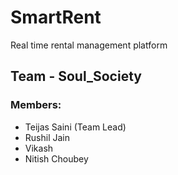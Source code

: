 # SmartRent
Real time rental management platform

## Team - Soul_Society

### Members: 

- Teijas Saini (Team Lead)
- Rushil Jain
- Vikash
- Nitish Choubey
